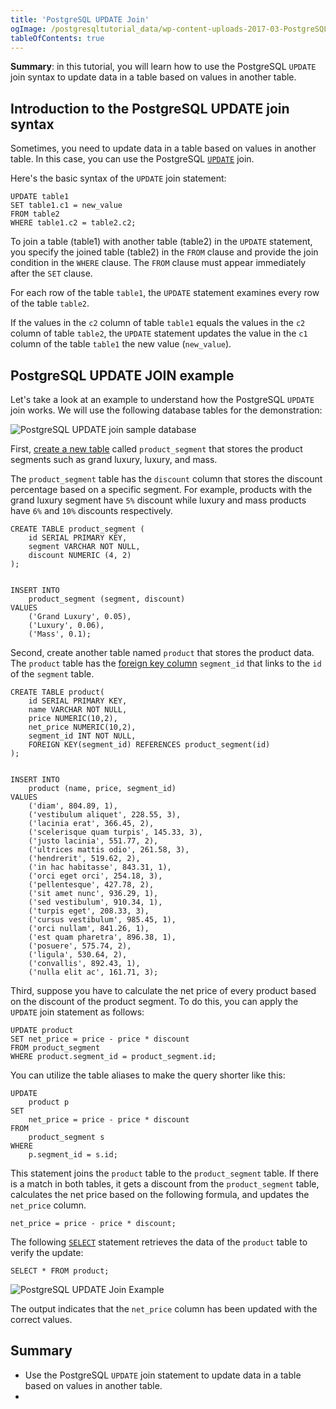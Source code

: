 ```yaml
---
title: 'PostgreSQL UPDATE Join'
ogImage: /postgresqltutorial_data/wp-content-uploads-2017-03-PostgreSQL-UPDATE-JOIN-Sample-Database.png
tableOfContents: true
---
```


**Summary**: in this tutorial, you will learn how to use the PostgreSQL `UPDATE` join syntax to update data in a table based on values in another table.



## Introduction to the PostgreSQL UPDATE join syntax



Sometimes, you need to update data in a table based on values in another table. In this case, you can use the PostgreSQL [`UPDATE`](/docs/postgresql/postgresql-update) join.



Here's the basic syntax of the `UPDATE` join statement:



```
UPDATE table1
SET table1.c1 = new_value
FROM table2
WHERE table1.c2 = table2.c2;
```



To join a table (table1) with another table (table2) in the `UPDATE` statement, you specify the joined table (table2) in the `FROM` clause and provide the join condition in the `WHERE` clause. The `FROM` clause must appear immediately after the `SET` clause.



For each row of the table `table1`, the `UPDATE` statement examines every row of the table `table2`.



If the values in the `c2` column of table `table1` equals the values in the `c2` column of table `table2`, the `UPDATE` statement updates the value in the `c1` column of the table `table1` the new value (`new_value`).



## PostgreSQL UPDATE JOIN example



Let's take a look at an example to understand how the PostgreSQL `UPDATE` join works. We will use the following database tables for the demonstration:



![PostgreSQL UPDATE join sample database](/postgresqltutorial_data/wp-content-uploads-2017-03-PostgreSQL-UPDATE-JOIN-Sample-Database.png)



First, [create a new table](/docs/postgresql/postgresql-create-table) called `product_segment` that stores the product segments such as grand luxury, luxury, and mass.



The `product_segment` table has the `discount` column that stores the discount percentage based on a specific segment. For example, products with the grand luxury segment have `5%` discount while luxury and mass products have `6%` and `10%` discounts respectively.



```
CREATE TABLE product_segment (
    id SERIAL PRIMARY KEY,
    segment VARCHAR NOT NULL,
    discount NUMERIC (4, 2)
);


INSERT INTO
    product_segment (segment, discount)
VALUES
    ('Grand Luxury', 0.05),
    ('Luxury', 0.06),
    ('Mass', 0.1);
```



Second, create another table named `product` that stores the product data. The `product` table has the [foreign key column](/docs/postgresql/postgresql-foreign-key) `segment_id` that links to the `id` of the `segment` table.



```
CREATE TABLE product(
    id SERIAL PRIMARY KEY,
    name VARCHAR NOT NULL,
    price NUMERIC(10,2),
    net_price NUMERIC(10,2),
    segment_id INT NOT NULL,
    FOREIGN KEY(segment_id) REFERENCES product_segment(id)
);


INSERT INTO
    product (name, price, segment_id)
VALUES
    ('diam', 804.89, 1),
    ('vestibulum aliquet', 228.55, 3),
    ('lacinia erat', 366.45, 2),
    ('scelerisque quam turpis', 145.33, 3),
    ('justo lacinia', 551.77, 2),
    ('ultrices mattis odio', 261.58, 3),
    ('hendrerit', 519.62, 2),
    ('in hac habitasse', 843.31, 1),
    ('orci eget orci', 254.18, 3),
    ('pellentesque', 427.78, 2),
    ('sit amet nunc', 936.29, 1),
    ('sed vestibulum', 910.34, 1),
    ('turpis eget', 208.33, 3),
    ('cursus vestibulum', 985.45, 1),
    ('orci nullam', 841.26, 1),
    ('est quam pharetra', 896.38, 1),
    ('posuere', 575.74, 2),
    ('ligula', 530.64, 2),
    ('convallis', 892.43, 1),
    ('nulla elit ac', 161.71, 3);
```



Third, suppose you have to calculate the net price of every product based on the discount of the product segment. To do this, you can apply the `UPDATE` join statement as follows:



```
UPDATE product
SET net_price = price - price * discount
FROM product_segment
WHERE product.segment_id = product_segment.id;
```



You can utilize the table aliases to make the query shorter like this:



```
UPDATE
    product p
SET
    net_price = price - price * discount
FROM
    product_segment s
WHERE
    p.segment_id = s.id;
```



This statement joins the `product` table to the `product_segment` table. If there is a match in both tables, it gets a discount from the `product_segment` table, calculates the net price based on the following formula, and updates the `net_price` column.



```
net_price = price - price * discount;
```



The following [`SELECT`](/docs/postgresql/postgresql-select) statement retrieves the data of the `product` table to verify the update:



```
SELECT * FROM product;
```



![PostgreSQL UPDATE Join Example](/postgresqltutorial_data/wp-content-uploads-2017-03-PostgreSQL-UPDATE-JOIN-example.png)



The output indicates that the `net_price` column has been updated with the correct values.



## Summary



- Use the PostgreSQL `UPDATE` join statement to update data in a table based on values in another table.
- 
